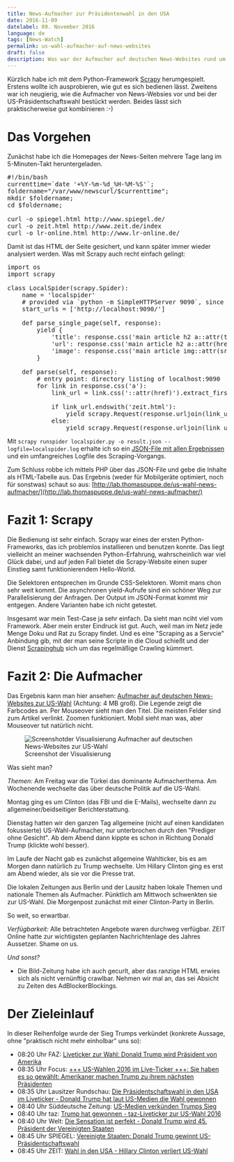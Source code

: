 ```yaml
---
title: News-Aufmacher zur Präsidentenwahl in den USA
date: 2016-11-09
datelabel: 09. November 2016
language: de
tags: [News-Watch]
permalink: us-wahl-aufmacher-auf-news-websites
draft: false
description: Was war der Aufmacher auf deutschen News-Websites rund um das Wahl-Wochenende? Und wer hat den Sieger als erster verkündet?
---
```


Kürzlich habe ich mit dem Python-Framework [Scrapy](https://scrapy.org/) herumgespielt. Erstens wollte ich ausprobieren, wie gut es sich bedienen lässt. Zweitens war ich neugierig, wie die Aufmacher von News-Websies vor und bei der US-Präsidentschaftswahl bestückt werden. Beides lässt sich praktischerweise gut kombinieren :-)

# Das Vorgehen

Zunächst habe ich die Homepages der News-Seiten mehrere Tage lang im 5-Minuten-Takt heruntergeladen.

<pre>#!/bin/bash
currenttime=`date '+%Y-%m-%d_%H-%M-%S'`;
foldername="/var/www/newscurl/$currenttime";
mkdir $foldername;
cd $foldername;

curl -o spiegel.html http://www.spiegel.de/
curl -o zeit.html http://www.zeit.de/index
curl -o lr-online.html http://www.lr-online.de/
</pre>

Damit ist das HTML der Seite gesichert, und kann später immer wieder analysiert werden. Was mit Scrapy auch recht einfach gelingt:

<pre>import os
import scrapy

class LocalSpider(scrapy.Spider):
    name = 'localspider'
    # provided via `python -m SimpleHTTPServer 9090`, since file:// url did not work
    start_urls = ['http://localhost:9090/']

    def parse_single_page(self, response):
        yield {
            'title': response.css('main article h2 a::attr(title)').extract_first(),
            'url': response.css('main article h2 a::attr(href)').extract_first(),
            'image': response.css('main article img::attr(src)').extract_first()
        }

    def parse(self, response):
    	# entry point: directory listing of localhost:9090
        for link in response.css('a'):
            link_url = link.css('::attr(href)').extract_first()

            if link_url.endswith('zeit.html'):
                yield scrapy.Request(response.urljoin(link_url), callback=self.parse_single_page)
	        else:
	            yield scrapy.Request(response.urljoin(link_url), callback=self.parse)</pre>

Mit `scrapy runspider localspider.py -o result.json --logfile=localspider.log` erhalte ich so ein [JSON-File mit allen Ergebnissen](http://lab.thomaspuppe.de/us-wahl-news-aufmacher/result.json) und ein umfangreiches Logfile des Scraping-Vorgangs.

Zum Schluss robbe ich mittels PHP über das JSON-File und gebe die Inhalte als HTML-Tabelle aus. Das Ergebnis (weder für Mobilgeräte optimiert, noch für sonstwas) schaut so aus: [http://lab.thomaspuppe.de/us-wahl-news-aufmacher/](http://lab.thomaspuppe.de/us-wahl-news-aufmacher/)


# Fazit 1: Scrapy

Die Bedienung ist sehr einfach. Scrapy war eines der ersten Python-Frameworks, das ich problemlos installieren und benutzen konnte. Das liegt vielleicht an meiner wachsenden Python-Erfahrung, wahrscheinlich war viel Glück dabei, und auf jeden Fall bietet die Scrapy-Website einen super Einstieg samt funktionierendem Hello-World.

Die Selektoren entsprechen im Grunde CSS-Selektoren. Womit mans chon sehr weit kommt. Die asynchronen yield-Aufrufe sind ein schöner Weg zur Parallelisierung der Anfragen. Der Output im JSON-Format kommt mir entgegen. Andere Varianten habe ich nicht getestet.

Insgesamt war mein Test-Case ja sehr einfach. Da sieht man nciht viel vom Framework. Aber mein erster Eindruck ist gut. Auch, weil man im Netz jede Menge Doku und Rat zu Scrapy findet. Und es eine "Scraping as a Servcie" Anbindung gib, mit der man seine Scripte in die Cloud schießt und der Dienst [Scrapinghub](https://scrapinghub.com/) sich um das regelmäßige Crawling kümmert.

# Fazit 2: Die Aufmacher

Das Ergebnis kann man hier ansehen: [Aufmacher auf deutschen News-Websites zur US-Wahl](http://lab.thomaspuppe.de/us-wahl-news-aufmacher/) (Achtung: 4 MB groß). Die Legende zeigt die Farbcodes an. Per Mouseover sieht man den Titel. Die meisten Felder sind zum Artikel verlinkt. Zoomen funktioniert. Mobil sieht man was, aber Mouseover tut natürlich nicht.

<figure>
	<img src="/images/2016/11/us-wahl-aufmacher.png" alt="Screenshotder Visualisierung Aufmacher auf deutschen News-Websites zur US-Wahl" />
	<figcaption>Screenshot der Visualisierung</figcaption>
</figure>

Was sieht man?

*Themen:* Am Freitag war die Türkei das dominante Aufmacherthema. Am Wochenende wechselte das über deutsche Politik auf die US-Wahl.

Montag ging es um Clinton (das FBI und die E-Mails), wechselte dann zu allgemeiner/beidseitiger Berichterstattung.

Dienstag hatten wir den ganzen Tag allgemeine (nicht auf einen kandidaten fokussierte) US-Wahl-Aufmacher, nur unterbrochen durch den "Prediger ohne Gesicht". Ab dem Abend dann kippte es schon in Richtung Donald Trump (klickte wohl besser).

Im Laufe der Nacht gab es zunächst allgemeine Wahlticker, bis es am Morgen dann natürlich zu Trump wechselte. Um Hillary Clinton ging es erst am Abend wieder, als sie vor die Presse trat.

Die lokalen Zeitungen aus Berlin und der Lausitz haben lokale Themen und nationale Themen als Aufmacher. Pünktlich am Mittwoch schwenkten sie zur US-Wahl. Die Morgenpost zunächst mit einer Clinton-Party in Berlin.

So weit, so erwartbar.

*Verfügbarkeit:* Alle betrachteten Angebote waren durchweg verfügbar. ZEIT Online hatte zur wichtigsten geplanten Nachrichtenlage des Jahres Aussetzer. Shame on us.

*Und sonst?*

- Die Bild-Zeitung habe ich auch gecurlt, aber das ranzige HTML erwies sich als nicht vernünftig crawlbar. Nehmen wir mal an, das sei Absicht zu Zeiten des AdBlockerBlockings.


# Der Zieleinlauf

In dieser Reihenfolge wurde der Sieg Trumps verkündet (konkrete Aussage, ohne "praktisch nicht mehr einholbar" uns so):

- 08:20 Uhr FAZ: [Liveticker zur Wahl: Donald Trump wird Präsident von Amerika](http://www.faz.net/aktuell/politik/wahl-in-amerika/us-wahl-2016-ergebnisse-und-news-im-liveticker-14508839.html)
- 08:35 Uhr Focus: [+++ US-Wahlen 2016 im Live-Ticker +++: Sie haben es so gewählt: Amerikaner machen Trump zu ihrem nächsten Präsidenten](http://www.focus.de/politik/ausland/us-wahlen-2016/us-wahlen-2016-im-live-ticker-trump-baut-fuehrung-aus-und-gewinnt-florida_id_6179418.html)
- 08:35 Uhr Lausitzer Rundschau: [Die Präsidentschaftswahl in den USA im Liveticker - Donald Trump hat laut US-Medien die Wahl gewonnen](http://www.lr-online.de/us-ticker)
- 08:40 Uhr Süddeutsche Zeitung: [US-Medien verkünden Trumps Sieg](http://www.sueddeutsche.de/politik/us-wahl-us-medien-verkuenden-trumps-sieg-1.3233721)
- 08:40 Uhr taz: [Trump hat gewonnen - taz-Liveticker zur US-Wahl 2016](http://www.taz.de/taz-Liveticker-zur-US-Wahl-2016/!5355525/)
- 08:40 Uhr Welt: [Die Sensation ist perfekt - Donald Trump wird 45. Präsident der Vereinigten Staaten](https://www.welt.de/politik/ausland/article159356634/Donald-Trump-wird-45-Praesident-der-Vereinigten-Staaten.html)
- 08:45 Uhr SPIEGEL: [Vereinigte Staaten: Donald Trump gewinnt US-Präsidentschaftswahl](http://www.spiegel.de/politik/ausland/donald-trump-gewinnt-die-us-wahl-2016-a-1120397.html)
- 08:45 Uhr ZEIT: [Wahl in den USA - Hillary Clinton verliert US-Wahl](http://www.zeit.de/politik/ausland/2016-11/wahl-usa-hillary-clinton-donald-trump-praesidentschaft-live)

